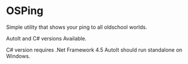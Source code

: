 # OSPing

Simple utility that shows your ping to all oldschool worlds.

AutoIt and C# versions Available.

C# version requires .Net Framework 4.5
AutoIt should run standalone on Windows.
